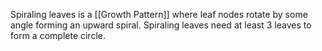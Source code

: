 Spiraling leaves is a [[Growth Pattern]] where leaf nodes rotate by some angle forming an upward spiral.  Spiraling leaves need at least 3 leaves to form a complete circle.